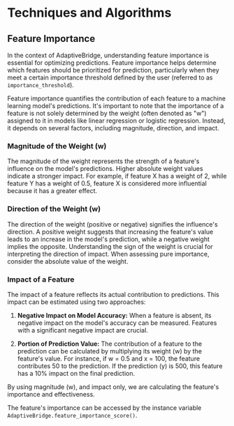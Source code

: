 # Techniques and Algorithms

## Feature Importance

In the context of AdaptiveBridge, understanding feature importance is essential for optimizing predictions. Feature importance helps determine which features should be prioritized for prediction, particularly when they meet a certain importance threshold defined by the user (referred to as `importance_threshold`).

Feature importance quantifies the contribution of each feature to a machine learning model's predictions. It's important to note that the importance of a feature is not solely determined by the weight (often denoted as "w") assigned to it in models like linear regression or logistic regression. Instead, it depends on several factors, including magnitude, direction, and impact.

### Magnitude of the Weight (w)

The magnitude of the weight represents the strength of a feature's influence on the model's predictions. Higher absolute weight values indicate a stronger impact. For example, if feature X has a weight of 2, while feature Y has a weight of 0.5, feature X is considered more influential because it has a greater effect.

### Direction of the Weight (w)

The direction of the weight (positive or negative) signifies the influence's direction. A positive weight suggests that increasing the feature's value leads to an increase in the model's prediction, while a negative weight implies the opposite. Understanding the sign of the weight is crucial for interpreting the direction of impact. When assessing pure importance, consider the absolute value of the weight.

### Impact of a Feature

The impact of a feature reflects its actual contribution to predictions. This impact can be estimated using two approaches:

1. **Negative Impact on Model Accuracy:** When a feature is absent, its negative impact on the model's accuracy can be measured. Features with a significant negative impact are crucial.

2. **Portion of Prediction Value:** The contribution of a feature to the prediction can be calculated by multiplying its weight (w) by the feature's value. For instance, if w = 0.5 and x = 100, the feature contributes 50 to the prediction. If the prediction (y) is 500, this feature has a 10% impact on the final prediction.

By using magnitude (w), and impact only, we are calculating the feature's importance and effectiveness.

The feature's importance can be accessed by the instance variable `AdaptiveBridge.feature_importance_score()`.
